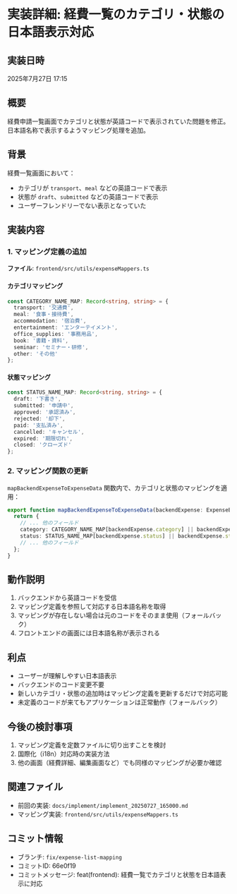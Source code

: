 # 実装詳細: 経費一覧のカテゴリ・状態の日本語表示対応

## 実装日時
2025年7月27日 17:15

## 概要
経費申請一覧画面でカテゴリと状態が英語コードで表示されていた問題を修正。日本語名称で表示するようマッピング処理を追加。

## 背景
経費一覧画面において：
- カテゴリが `transport`、`meal` などの英語コードで表示
- 状態が `draft`、`submitted` などの英語コードで表示
- ユーザーフレンドリーでない表示となっていた

## 実装内容

### 1. マッピング定義の追加
**ファイル**: `frontend/src/utils/expenseMappers.ts`

#### カテゴリマッピング
```typescript
const CATEGORY_NAME_MAP: Record<string, string> = {
  transport: '交通費',
  meal: '食事・接待費',
  accommodation: '宿泊費',
  entertainment: 'エンターテイメント',
  office_supplies: '事務用品',
  book: '書籍・資料',
  seminar: 'セミナー・研修',
  other: 'その他'
};
```

#### 状態マッピング
```typescript
const STATUS_NAME_MAP: Record<string, string> = {
  draft: '下書き',
  submitted: '申請中',
  approved: '承認済み',
  rejected: '却下',
  paid: '支払済み',
  cancelled: 'キャンセル',
  expired: '期限切れ',
  closed: 'クローズド'
};
```

### 2. マッピング関数の更新
`mapBackendExpenseToExpenseData` 関数内で、カテゴリと状態のマッピングを適用：

```typescript
export function mapBackendExpenseToExpenseData(backendExpense: ExpenseBackendResponse): ExpenseData {
  return {
    // ... 他のフィールド
    category: CATEGORY_NAME_MAP[backendExpense.category] || backendExpense.category,
    status: STATUS_NAME_MAP[backendExpense.status] || backendExpense.status,
    // ... 他のフィールド
  };
}
```

## 動作説明
1. バックエンドから英語コードを受信
2. マッピング定義を参照して対応する日本語名称を取得
3. マッピングが存在しない場合は元のコードをそのまま使用（フォールバック）
4. フロントエンドの画面には日本語名称が表示される

## 利点
- ユーザーが理解しやすい日本語表示
- バックエンドのコード変更不要
- 新しいカテゴリ・状態の追加時はマッピング定義を更新するだけで対応可能
- 未定義のコードが来てもアプリケーションは正常動作（フォールバック）

## 今後の検討事項
1. マッピング定義を定数ファイルに切り出すことを検討
2. 国際化（i18n）対応時の実装方法
3. 他の画面（経費詳細、編集画面など）でも同様のマッピングが必要か確認

## 関連ファイル
- 前回の実装: `docs/implement/implement_20250727_165000.md`
- マッピング実装: `frontend/src/utils/expenseMappers.ts`

## コミット情報
- ブランチ: `fix/expense-list-mapping`
- コミットID: 66e0f19
- コミットメッセージ: feat(frontend): 経費一覧でカテゴリと状態を日本語表示に対応